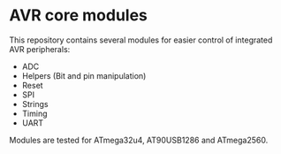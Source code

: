 # AVR core modules

This repository contains several modules for easier control of integrated AVR peripherals:

- ADC
- Helpers (Bit and pin manipulation)
- Reset
- SPI
- Strings
- Timing
- UART

Modules are tested for ATmega32u4, AT90USB1286 and ATmega2560.
